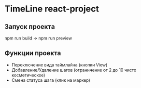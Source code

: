 # TimeLine react-project

## Запуск проекта

npm run build -> npm run preview

## Функции проекта

- Переключение вида таймлайна (кнопки View)
- Добавление/Удаление шагов (ограничение от 2 до 10 чисто косметическое)
- Смена статуса шага (клик на маркер)